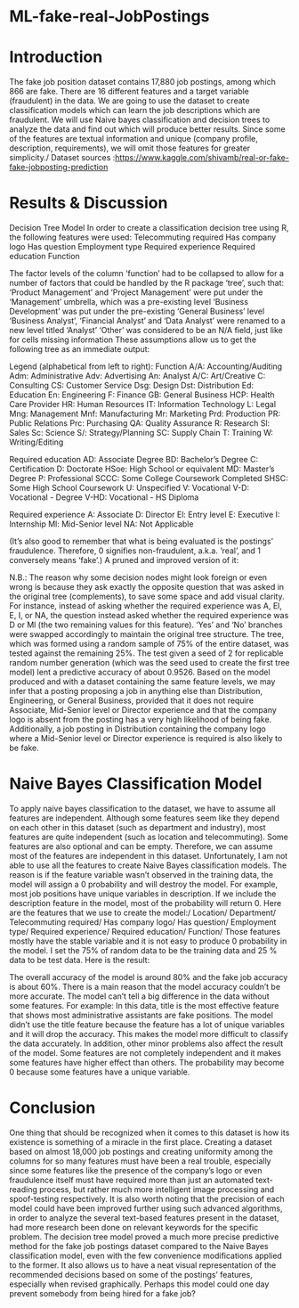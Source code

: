 # ML-fake-real-JobPostings
# Introduction
  The fake job position dataset contains 17,880 job postings, among which 866 are fake. There are 16 different features and a target variable (fraudulent) in the data. We are going to use the dataset to create classification models which can learn the job descriptions which are fraudulent. We will use Naive bayes classification and decision trees to analyze the data and find out which will produce better results. Since some of the features are textual information and unique (company profile, description, requirements), we will omit those features for greater simplicity./
Dataset sources :https://www.kaggle.com/shivamb/real-or-fake-fake-jobposting-prediction
# Results & Discussion
Decision Tree Model
In order to create a classification decision tree using R, the following features were used:
Telecommuting required
Has company logo
Has question
Employment type
Required experience
Required education
Function

The factor levels of the column ‘function’ had to be collapsed to allow for a number of factors that could be handled by the R package ‘tree’, such that:
‘Product Management’ and ‘Project Management’ were put under the ‘Management’ umbrella, which was a pre-existing level
‘Business Development’ was put under the pre-existing ‘General Business’ level
‘Business Analyst’, ‘Financial Analyst’ and ‘Data Analyst’ were renamed to a new level titled ‘Analyst’
‘Other’ was considered to be an N/A field, just like for cells missing information
These assumptions allow us to get the following tree as an immediate output:


Legend (alphabetical from left to right):
Function
A/A: Accounting/Auditing
Adm: Administrative
Adv: Advertising
An: Analyst
A/C: Art/Creative
C: Consulting
CS: Customer Service
Dsg: Design
Dst: Distribution
Ed: Education
En: Engineering
F: Finance
GB: General Business
HCP: Health Care Provider
HR: Human Resources
IT: Information Technology
L: Legal
Mng: Management
Mnf: Manufacturing
Mr: Marketing
Prd: Production
PR: Public Relations
Prc: Purchasing
QA: Quality Assurance
R: Research
Sl: Sales
Sc: Science
S/: Strategy/Planning
SC: Supply Chain
T: Training
W: Writing/Editing




Required education
AD: Associate Degree
BD: Bachelor’s Degree
C: Certification
D: Doctorate
HSoe: High School or equivalent
MD: Master’s Degree
P: Professional
SCCC: Some College Coursework Completed
SHSC: Some High School 
 Coursework
U: Unspecified
V: Vocational
V-D: Vocational - Degree
V-HD: Vocational - HS Diploma




Required experience
A: Associate
D: Director
El: Entry level
E: Executive
I: Internship
Ml: Mid-Senior level
NA: Not Applicable 





(It’s also good to remember that what is being evaluated is the postings’ fraudulence. Therefore, 0 signifies non-fraudulent, a.k.a. ‘real’, and 1 conversely means ‘fake’.) A pruned and improved version of it:

N.B.: The reason why some decision nodes might look foreign or even wrong is because they ask exactly the opposite question that was asked in the original tree (complements), to save some space and add visual clarity. For instance, instead of asking whether the required experience was A, El, E, I, or NA, the question instead asked whether the required experience was D or Ml (the two remaining values for this feature). ‘Yes’ and ‘No’ branches were swapped accordingly to maintain the original tree structure.
The tree, which was formed using a random sample of 75% of the entire dataset, was tested against the remaining 25%. The test given a seed of 2 for replicable random number generation (which was the seed used to create the first tree model) lent a predictive accuracy of about 0.9526.
Based on the model produced and with a dataset containing the same feature levels, we may infer that a posting proposing a job in anything else than Distribution, Engineering, or General Business, provided that it does not require Associate, Mid-Senior level or Director experience and that the company logo is absent from the posting has a very high likelihood of being fake. Additionally, a job posting in Distribution containing the company logo where a Mid-Senior level or Director experience is required is also likely to be fake.
# Naive Bayes Classification Model
To apply naive bayes classification to the dataset, we have to assume all features are independent. Although some features seem like they depend on each other in this dataset (such as department and industry), most features are quite independent (such as location and telecommuting). Some features are also optional and can be empty. Therefore, we can assume most of the features are independent in this dataset. Unfortunately, I am not able to use all the features to create Naive Bayes classification models. The reason is if the feature variable wasn’t observed in the training data, the model will assign a 0 probability and will destroy the model. For example, most job positions have unique variables in description. If we include the description feature in the model, most of the probability will return 0. Here are the features that we use to create the model:/
Location/
Department/
Telecommuting required/
Has company logo/
Has question/
Employment type/
Required experience/
Required education/
Function/
Those features mostly have the stable variable and it is not easy to produce 0 probability in the model.
I set the 75% of random data to be the training data and 25 % data to be test data. Here is the result:


The overall accuracy of the model is around 80% and the fake job accuracy is about 60%. There is a main reason that the model accuracy couldn’t be more accurate. The model can’t tell a big difference in the data without some features. For example:
In this data, title is the most effective feature that shows most administrative assistants are fake positions. The model didn’t use the title feature because the feature has a lot of unique variables and it will drop the accuracy. This makes the model more difficult to classify the data accurately. In addition, other minor problems also affect the result of the model. Some features are not completely independent and it makes some features have higher effect than others. The probability may become 0 because some features have a unique variable.
# Conclusion
One thing that should be recognized when it comes to this dataset is how its existence is something of a miracle in the first place. Creating a dataset based on almost 18,000 job postings and creating uniformity among the columns for so many features must have been a real trouble, especially since some features like the presence of the company’s logo or even fraudulence itself must have required more than just an automated text-reading process, but rather much more intelligent image processing and spoof-testing respectively. It is also worth noting that the precision of each model could have been improved further using such advanced algorithms, in order to analyze the several text-based features present in the dataset, had more research been done on relevant keywords for the specific problem.
The decision tree model proved a much more precise predictive method for the fake job postings dataset compared to the Naive Bayes classification model, even with the few convenience modifications applied to the former. It also allows us to have a neat visual representation of the recommended decisions based on some of the postings’ features, especially when revised graphically. Perhaps this model could one day prevent somebody from being hired for a fake job?
